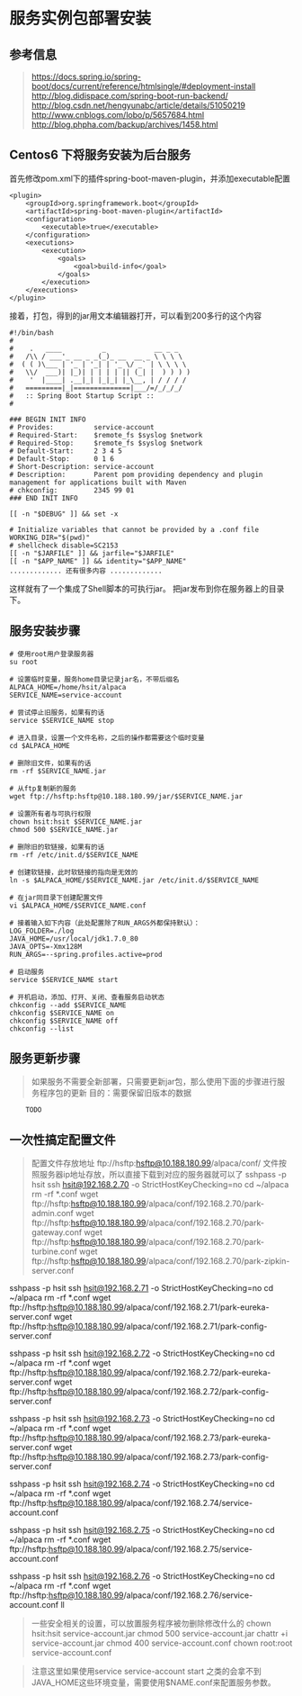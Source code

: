 # 服务实例包部署安装

## 参考信息
> https://docs.spring.io/spring-boot/docs/current/reference/htmlsingle/#deployment-install
> http://blog.didispace.com/spring-boot-run-backend/
> http://blog.csdn.net/hengyunabc/article/details/51050219
> http://www.cnblogs.com/lobo/p/5657684.html
> http://blog.phpha.com/backup/archives/1458.html

## Centos6 下将服务安装为后台服务

首先修改pom.xml下的插件spring-boot-maven-plugin，并添加executable配置
```
<plugin>
    <groupId>org.springframework.boot</groupId>
    <artifactId>spring-boot-maven-plugin</artifactId>
    <configuration>
        <executable>true</executable>
    </configuration>
    <executions>
        <execution>
            <goals>
                <goal>build-info</goal>
            </goals>
        </execution>
    </executions>
</plugin>
```

接着，打包，得到的jar用文本编辑器打开，可以看到200多行的这个内容
```
#!/bin/bash
#
#    .   ____          _            __ _ _
#   /\\ / ___'_ __ _ _(_)_ __  __ _ \ \ \ \
#  ( ( )\___ | '_ | '_| | '_ \/ _` | \ \ \ \
#   \\/  ___)| |_)| | | | | || (_| |  ) ) ) )
#    '  |____| .__|_| |_|_| |_\__, | / / / /
#   =========|_|==============|___/=/_/_/_/
#   :: Spring Boot Startup Script ::
#

### BEGIN INIT INFO
# Provides:          service-account
# Required-Start:    $remote_fs $syslog $network
# Required-Stop:     $remote_fs $syslog $network
# Default-Start:     2 3 4 5
# Default-Stop:      0 1 6
# Short-Description: service-account
# Description:       Parent pom providing dependency and plugin management for applications built with Maven
# chkconfig:         2345 99 01
### END INIT INFO

[[ -n "$DEBUG" ]] && set -x

# Initialize variables that cannot be provided by a .conf file
WORKING_DIR="$(pwd)"
# shellcheck disable=SC2153
[[ -n "$JARFILE" ]] && jarfile="$JARFILE"
[[ -n "$APP_NAME" ]] && identity="$APP_NAME"
............. 还有很多内容 .............
```

这样就有了一个集成了Shell脚本的可执行jar。
把jar发布到你在服务器上的目录下。

## 服务安装步骤
```
# 使用root用户登录服务器
su root

# 设置临时变量，服务home目录记录jar名，不带后缀名
ALPACA_HOME=/home/hsit/alpaca
SERVICE_NAME=service-account

# 尝试停止旧服务，如果有的话
service $SERVICE_NAME stop

# 进入目录，设置一个文件名称，之后的操作都需要这个临时变量
cd $ALPACA_HOME

# 删除旧文件，如果有的话
rm -rf $SERVICE_NAME.jar

# 从ftp复制新的服务
wget ftp://hsftp:hsftp@10.188.180.99/jar/$SERVICE_NAME.jar

# 设置所有者与可执行权限
chown hsit:hsit $SERVICE_NAME.jar
chmod 500 $SERVICE_NAME.jar

# 删除旧的软链接，如果有的话
rm -rf /etc/init.d/$SERVICE_NAME

# 创建软链接，此时软链接的指向是无效的
ln -s $ALPACA_HOME/$SERVICE_NAME.jar /etc/init.d/$SERVICE_NAME

# 在jar同目录下创建配置文件
vi $ALPACA_HOME/$SERVICE_NAME.conf

# 接着输入如下内容（此处配置除了RUN_ARGS外都保持默认）：
LOG_FOLDER=./log
JAVA_HOME=/usr/local/jdk1.7.0_80
JAVA_OPTS=-Xmx128M
RUN_ARGS=--spring.profiles.active=prod

# 启动服务
service $SERVICE_NAME start

# 开机启动，添加、打开、关闭、查看服务启动状态
chkconfig --add $SERVICE_NAME
chkconfig $SERVICE_NAME on
chkconfig $SERVICE_NAME off
chkconfig --list
```

## 服务更新步骤
> 如果服务不需要全新部署，只需要更新jar包，那么使用下面的步骤进行服务程序包的更新
> 目的：需要保留旧版本的数据

```
    TODO
```

## 一次性搞定配置文件
> 配置文件存放地址 ftp://hsftp:hsftp@10.188.180.99/alpaca/conf/
> 文件按照服务器ip地址存放，所以直接下载到对应的服务器就可以了
sshpass -p hsit ssh hsit@192.168.2.70 -o StrictHostKeyChecking=no
cd ~/alpaca
rm -rf *.conf
wget ftp://hsftp:hsftp@10.188.180.99/alpaca/conf/192.168.2.70/park-admin.conf
wget ftp://hsftp:hsftp@10.188.180.99/alpaca/conf/192.168.2.70/park-gateway.conf
wget ftp://hsftp:hsftp@10.188.180.99/alpaca/conf/192.168.2.70/park-turbine.conf
wget ftp://hsftp:hsftp@10.188.180.99/alpaca/conf/192.168.2.70/park-zipkin-server.conf

sshpass -p hsit ssh hsit@192.168.2.71 -o StrictHostKeyChecking=no
cd ~/alpaca
rm -rf *.conf
wget ftp://hsftp:hsftp@10.188.180.99/alpaca/conf/192.168.2.71/park-eureka-server.conf
wget ftp://hsftp:hsftp@10.188.180.99/alpaca/conf/192.168.2.71/park-config-server.conf

sshpass -p hsit ssh hsit@192.168.2.72 -o StrictHostKeyChecking=no
cd ~/alpaca
rm -rf *.conf
wget ftp://hsftp:hsftp@10.188.180.99/alpaca/conf/192.168.2.72/park-eureka-server.conf
wget ftp://hsftp:hsftp@10.188.180.99/alpaca/conf/192.168.2.72/park-config-server.conf

sshpass -p hsit ssh hsit@192.168.2.73 -o StrictHostKeyChecking=no
cd ~/alpaca
rm -rf *.conf
wget ftp://hsftp:hsftp@10.188.180.99/alpaca/conf/192.168.2.73/park-eureka-server.conf
wget ftp://hsftp:hsftp@10.188.180.99/alpaca/conf/192.168.2.73/park-config-server.conf

sshpass -p hsit ssh hsit@192.168.2.74 -o StrictHostKeyChecking=no
cd ~/alpaca
rm -rf *.conf
wget ftp://hsftp:hsftp@10.188.180.99/alpaca/conf/192.168.2.74/service-account.conf

sshpass -p hsit ssh hsit@192.168.2.75 -o StrictHostKeyChecking=no
cd ~/alpaca
rm -rf *.conf
wget ftp://hsftp:hsftp@10.188.180.99/alpaca/conf/192.168.2.75/service-account.conf

sshpass -p hsit ssh hsit@192.168.2.76 -o StrictHostKeyChecking=no
cd ~/alpaca
rm -rf *.conf
wget ftp://hsftp:hsftp@10.188.180.99/alpaca/conf/192.168.2.76/service-account.conf
ll

> 一些安全相关的设置，可以放置服务程序被勿删除修改什么的
chown hsit:hsit service-account.jar
chmod 500 service-account.jar
chattr +i service-account.jar
chmod 400 service-account.conf
chown root:root service-account.conf

> 注意这里如果使用service service-account start 之类的会拿不到JAVA_HOME这些环境变量，需要使用$NAME.conf来配置服务参数。